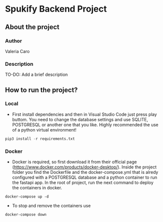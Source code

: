 # Spukify Backend Project

## About the project

### Author

Valeria Caro 

### Description

TO-DO: Add a brief description

## How to run the project?
### Local
- First install dependencies and then in Visual Studio Code just press play buttom. You need to change the database settings and use SQLITE, POSTGRESQL or another one that you like. Highly recommended the use of a python virtual environment!
```python
pip3 install -r requirements.txt
```

### Docker

- Docker is required, so first download it from their official page (https://www.docker.com/products/docker-desktop/). Inside the project folder you find the Dockerfile and the docker-compose.yml that is alredy configured with a POSTGRESQL database and a python container to run the fastapi app. In the root of project, run the next command to deploy the containers in docker.

```docker
docker-compose up -d
```

- To stop and remove the containers use

```docker
docker-compose down
```





